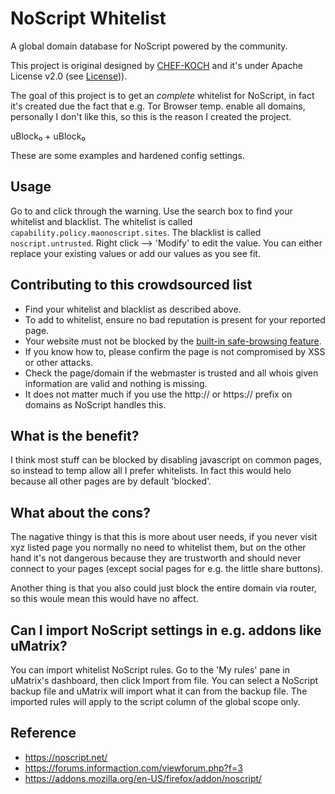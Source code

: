 # NoScript Whitelist

A global domain database for NoScript powered by the community.


This project is original designed by [CHEF-KOCH](https://github.com/CHEF-KOCH) and it's under Apache License v2.0 (see [License](https://github.com/CHEF-KOCH/NoScript-Whitelist/blob/master/LICENSE))). 


The goal of this project is to get an _complete_ whitelist for NoScript, in fact it's created due the fact that e.g. Tor Browser temp. enable all domains, personally I don't like this, so this is the reason I created the project.

uBlock₀ + uBlock₀

These are some examples and hardened config settings.


Usage
---------------
Go to  and click through the warning. Use the search box to find your whitelist and blacklist. The whitelist is called `capability.policy.maonoscript.sites`. The blacklist is called `noscript.untrusted`. Right click --> 'Modify' to edit the value. You can either replace your existing values or add our values as you see fit.


Contributing to this crowdsourced list
---------------
* Find your whitelist and blacklist as described above.
* To add to whitelist, ensure no bad reputation is present for your reported page.
* Your website must not be blocked by the [built-in safe-browsing feature](https://www.google.com/safebrowsing/static/faq.html).
* If you know how to, please confirm the page is not compromised by XSS or other attacks.
* Check the page/domain if the webmaster is trusted and all whois given information are valid and nothing is missing.
* It does not matter much if you use the http:// or https:// prefix on domains as NoScript handles this.


What is the benefit?
---------------

I think most stuff can be blocked by disabling javascript on common pages, so instead to temp allow all I prefer whitelists. In fact this would helo because all other pages are by default 'blocked'.


What about the cons?
---------------

The nagative thingy is that this is more about user needs, if you never visit xyz listed page you normally no need to whitelist them, but on the other hand it's not dangerous because they are trustworth and should never connect to your pages (except social pages for e.g. the little share buttons).

Another thing is that you also could just block the entire domain via router, so this woule mean this would have no affect. 


Can I import NoScript settings in e.g. addons like uMatrix?
---------------

You can import whitelist NoScript rules. Go to the 'My rules' pane in uMatrix's dashboard, then click Import from file. You can select a NoScript backup file and uMatrix will import what it can from the backup file. The imported rules will apply to the script column of the global scope only.



Reference
-----------------

* https://noscript.net/
* https://forums.informaction.com/viewforum.php?f=3
* https://addons.mozilla.org/en-US/firefox/addon/noscript/
